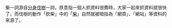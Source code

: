 <!-- TITLE: 柴 -->

柴一詞源自[分身伐樹](分身伐樹)一詞，原意指一個人抓資料很費時，大家一起來抓資料就很快了，而伐樹的動作「砍柴」中的「[柴](柴)」自然就被暗指為「網頁」、「網站」等資料的來源了。